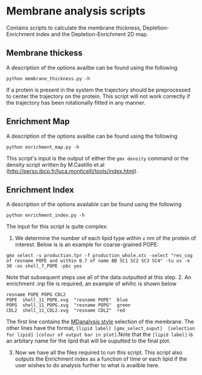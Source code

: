 # Membrane analysis scripts
Contains scripts to calculate the membrane thickness, Depletion-Enrichment index and the Depletion-Enrichment 2D map.
## Membrane thickess
A description of the options availbe can be found using the following
```
python membrane_thickness.py -h
```
If a protein is present in the system the trajectory should be preprocessed to center the trajectory on the protein. This script will not work correctly if the trajectory has been rotationally fitted in any manner.

## Enrichment Map
A description of the options availbe can be found using the following
```
python enrichment_map.py -h
```
This script's input is the output of either the `gmx density` command or the density script written by M.Castillo et.al (http://perso.ibcp.fr/luca.monticelli/tools/index.html).

## Enrichment Index
A description of the options available can be found using the following
```
python enrichment_index.py -h
```
The input for this script is quite complex:
1. We determine the number of each lipid type within `x` nm of the protein of interest. Below is is an example for coarse-grained POPE:
```
gmx select -s production.tpr -f production_whole.xtc -select "res_cog of resname POPE and within 0.7 of name BB SC1 SC2 SC3 SC4" -tu us -e 30 -os shell_7_POPE -pbc yes
```
Note that subsequent steps use all of the data outputted at this step.
2. An enrichment .inp file is required, an example of whihc is shown below
```
resname POPE POPG CDL2
POPE  shell_11_POPE.xvg  "resname POPE"  blue
POPG  shell_11_POPG.xvg  "resname POPG"  green
CDL2  shell_11_CDL2.xvg  "resname CDL2"  red
```
The first line contains the [MDanalysis style](https://www.mdanalysis.org/) selection of the membrane. The other lines have the format, `[lipid label] [gmx_select_ouput]  [selection for lipid] [colour of output bar in plot]`.Note that the `[lipid label]` is an arbitary name for the lipid that will be ouputted to the final plot.

3. Now we have all the files required to run this script. This script also outputs the Enrichment index as a function of time or each lipid if the user wishes to do analysis further to what is availble here.
